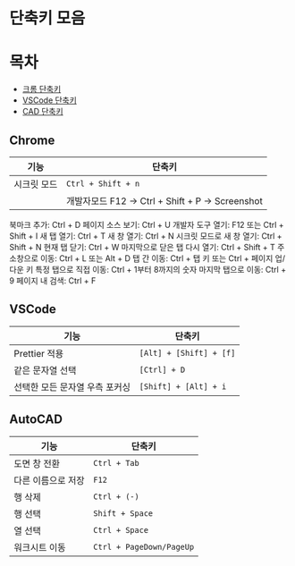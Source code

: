 # 단축키 모음
# 목차
- [크롬 단축키](#Chrome)
- [VSCode 단축키](#VSCode)
- [CAD 단축키](#AutoCAD)

## Chrome
| 기능 | 단축키 |
| ---- | ------ |
| 시크릿 모드 | `Ctrl + Shift + n` |
||개발자모드 F12 -> Ctrl + Shift + P -> Screenshot|
북마크 추가: Ctrl + D
페이지 소스 보기: Ctrl + U
개발자 도구 열기: F12 또는 Ctrl + Shift + I
새 탭 열기: Ctrl + T
새 창 열기: Ctrl + N
시크릿 모드로 새 창 열기: Ctrl + Shift + N
현재 탭 닫기: Ctrl + W
마지막으로 닫은 탭 다시 열기: Ctrl + Shift + T
주소창으로 이동: Ctrl + L 또는 Alt + D
탭 간 이동: Ctrl + 탭 키 또는 Ctrl + 페이지 업/다운 키
특정 탭으로 직접 이동: Ctrl + 1부터 8까지의 숫자
마지막 탭으로 이동: Ctrl + 9
페이지 내 검색: Ctrl + F

## VSCode
| 기능 | 단축키 |
| ---- | ------ |
| Prettier 적용 | `[Alt] + [Shift] + [f]` |
| 같은 문자열 선택 | `[Ctrl] + D` |
| 선택한 모든 문자열 우측 포커싱 | `[Shift] + [Alt] + i` |

## AutoCAD
| 기능 | 단축키 |
| ---- | ------ |
| 도면 창 전환 | `Ctrl + Tab` |
| 다른 이름으로 저장 | `F12` |
| 행 삭제 | `Ctrl + (-)` |
| 행 선택 | `Shift + Space` |
| 열 선택 | `Ctrl + Space` |
| 워크시트 이동 | `Ctrl + PageDown/PageUp` |
